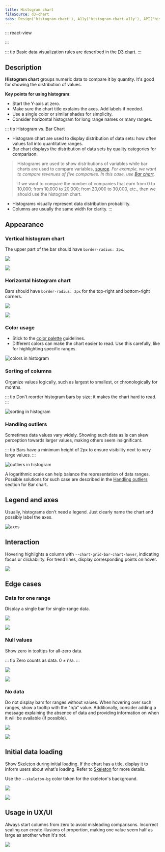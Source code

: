 ```yaml
---
title: Histogram chart
fileSource: d3-chart
tabs: Design('histogram-chart'), A11y('histogram-chart-a11y'), API('histogram-chart-api'), Changelog('d3-chart-changelog')
---
```


::: react-view

<script lang="tsx">
import React from 'react';
import PlaygroundGeneration from '@components/PlaygroundGeneration';
import { chartPlayground } from '@components/ChartPlayground';
import { Chart } from '@semcore/d3-chart';
import { HistogramChartProps } from '@semcore/d3-chart/src/component/Chart/HistogramChart.type';

const data = [...Array(5).keys()].map((d, i) => ({
  x: i,
  Line1: Math.random() * 10,
  Line2: Math.random() * 10,
}));

const App = PlaygroundGeneration((preview) => {
  const { select, radio, label, bool } = preview('Chart.Histogram');

  const {
    direction,
    alignItems,
    justifyContent,
    showTotalInTooltip,
    showXAxis,
    showYAxis,
    showTooltip,
    showLegend,
    legendProps,
    patterns,
  } = chartPlayground({ select, radio, label, bool });

  const chartProps: HistogramChartProps = {
    data,
    groupKey: 'x',
    plotWidth: 300,
    plotHeight: 200,
    showTotalInTooltip,
    direction,
    showTooltip,
    showXAxis,
    showYAxis,
    alignItems,
    justifyContent,
    patterns,
  };

  if (showLegend) {
    chartProps.legendProps = legendProps;
  } else {
    chartProps.showLegend = false;
  }

  return <Chart.Histogram {...chartProps} />;
}, {filterProps: ['data']});
</script>

:::

::: tip
Basic data visualization rules are described in the [D3 chart](/data-display/d3-chart/d3-chart).
:::

## Description

**Histogram chart** groups numeric data to compare it by quantity. It's good for showing the distribution of values.

**Key points for using histogram:**

- Start the Y-axis at zero.
- Make sure the chart title explains the axes. Add labels if needed.
- Use a single color or similar shades for simplicity.
- Consider horizontal histogram for long range names or many ranges.

::: tip
Histogram vs. Bar Chart

- Histogram chart are used to display distribution of data sets: how often values fall into quantitative ranges.
- Bar chart displays the distribution of data sets by quality categories for comparison.

> Histograms are used to show distributions of variables while bar charts are used to compare variables, [source](https://www.forbes.com/sites/naomirobbins/2012/01/04/a-histogram-is-not-a-bar-chart/#93b29b6d775f). _For example, we want to compare revenues of five companies. In this case, use [Bar chart](/data-display/bar-chart/bar-chart)._
>
> If we want to compare the number of companies that earn from 0 to 10,000; from 10,000 to 20,000; from 20,000 to 30,000, etc., then we should use the histogram chart.

- Histograms visually represent data distribution probability.
- Columns are usually the same width for clarity.
:::

## Appearance

### Vertical histogram chart

The upper part of the bar should have `border-radius: 2px`.

![](static/histogram.png)

![](static/histogram-stack.png)

### Horizontal histogram chart

Bars should have `border-radius: 2px` for the top-right and bottom-right corners. 

![](static/histogram-horizontal.png)

![](static/histogram-horizontal-stack.png)

### Color usage

- Stick to the [color palette](/data-display/color-palette/color-palette) guidelines.
- Different colors can make the chart easier to read. Use this carefully, like for highlighting specific ranges.

![colors in histogram](static/color-yes-no.png)

### Sorting of columns

Organize values logically, such as largest to smallest, or chronologically for months.

::: tip
Don't reorder histogram bars by size; it makes the chart hard to read.
:::

![sorting in histogram](static/sort-yes-no.png)

### Handling outliers

Sometimes data values vary widely. Showing such data as is can skew perception towards larger values, making others seem insignificant.

::: tip
Bars have a minimum height of 2px to ensure visibility next to very large values.
:::

![outliers in histogram](static/outliers.png)

A logarithmic scale can help balance the representation of data ranges. Possible solutions for such case are described in the [Handling outliers](/data-display/bar-chart/bar-chart#handling-outliers) section for Bar chart.

## Legend and axes

Usually, histograms don't need a legend. Just clearly name the chart and possibly label the axes.

![axes](static/axes.png)

## Interaction

Hovering highlights a column with `--chart-grid-bar-chart-hover`, indicating focus or clickability. For trend lines, display corresponding points on hover.

![](static/histogram.png)

## Edge cases

### Data for one range

Display a single bar for single-range data.

![](static/na.png)

![](static/no-more-histogram-chart.png)

### Null values

Show zero in tooltips for all-zero data.

::: tip
Zero counts as data. 0 ≠ n/a.
:::

![](static/null-histogram-chart.png)

![](static/null-horizontal.png)

### No data

Do not display bars for ranges without values. When hovering over such ranges, show a tooltip with the "n/a" value. Additionally, consider adding a message explaining the absence of data and providing information on when it will be available (if possible).

![](static/na.png)

![](static/hor-partially.png)

## Initial data loading

Show [Skeleton](/components/skeleton/skeleton) during initial loading. If the chart has a title, display it to inform users about what's loading. Refer to [Skeleton](/components/skeleton/skeleton) for more details.

Use the `--skeleton-bg` color token for the skeleton's background.

![](static/vert-skeleton.png)

![](static/hor-skeleton.png)

## Usage in UX/UI

Always start columns from zero to avoid misleading comparisons. Incorrect scaling can create illusions of proportion, making one value seem half as large as another when it's not.

![](static/deception-yes-no.png)
